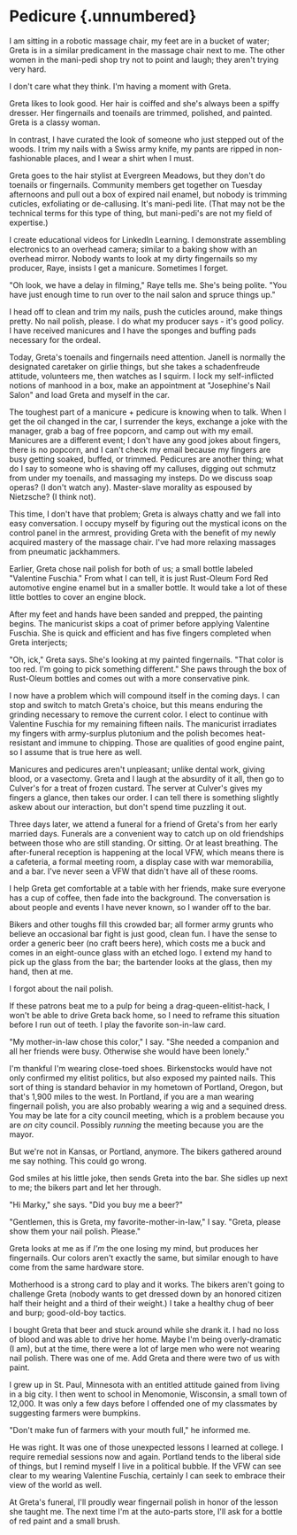 # Pedicure {.unnumbered}

I am sitting in a robotic massage chair, my feet are in a bucket of water; Greta is in a similar predicament in the massage chair next to me. The other women in the mani-pedi shop try not to point and laugh; they aren't trying very hard.

I don't care what they think. I'm having a moment with Greta.

Greta likes to look good. Her hair is coiffed and she's always been a spiffy dresser. Her fingernails and toenails are trimmed, polished, and painted. Greta is a classy woman.

In contrast, I have curated the look of someone who just stepped out of the woods. I trim my nails with a Swiss army knife, my pants are ripped in non-fashionable places, and I wear a shirt when I must.

Greta goes to the hair stylist at Evergreen Meadows, but they don't do toenails or fingernails. Community members get together on Tuesday afternoons and pull out a box of expired nail enamel, but nobody is trimming cuticles, exfoliating or de-callusing. It's mani-pedi lite. (That may not be the technical terms for this type of thing, but mani-pedi's are not my field of expertise.)

I create educational videos for LinkedIn Learning. I demonstrate assembling electronics to an overhead camera; similar to a baking show with an overhead mirror. Nobody wants to look at my dirty fingernails so my producer, Raye, insists I get a manicure. Sometimes I forget.

"Oh look, we have a delay in filming," Raye tells me. She's being polite. "You have just enough time to run over to the nail salon and spruce things up."

I head off to clean and trim my nails, push the cuticles around, make things pretty. No nail polish, please. I do what my producer says - it's good policy. I have received manicures and I have the sponges and buffing pads necessary for the ordeal.

Today, Greta's toenails and fingernails need attention. Janell is normally the designated caretaker on girlie things, but she takes a schadenfreude attitude, volunteers me, then watches as I squirm. I lock my self-inflicted notions of manhood in a box, make an appointment at "Josephine's Nail Salon" and load Greta and myself in the car.

The toughest part of a manicure + pedicure is knowing when to talk. When I get the oil changed in the car, I surrender the keys, exchange a joke with the manager, grab a bag of free popcorn, and camp out with my email. Manicures are a different event; I don't have any good jokes about fingers, there is no popcorn, and I can't check my email because my fingers are busy getting soaked, buffed, or trimmed. Pedicures are another thing; what do I say to someone who is shaving off my calluses, digging out schmutz from under my toenails, and massaging my insteps. Do we discuss soap operas? (I don't watch any). Master-slave morality as espoused by Nietzsche? (I think not).

This time, I don't have that problem; Greta is always chatty and we fall into easy conversation. I occupy myself by figuring out the mystical icons on the control panel in the armrest, providing Greta with the benefit of my newly acquired mastery of the massage chair. I've had more relaxing massages from pneumatic jackhammers.

Earlier, Greta chose nail polish for both of us; a small bottle labeled "Valentine Fuschia." From what I can tell, it is just Rust-Oleum Ford Red automotive engine enamel but in a smaller bottle. It would take a lot of these little bottles to cover an engine block.

After my feet and hands have been sanded and prepped, the painting begins. The manicurist skips a coat of primer before applying Valentine Fuschia. She is quick and efficient and has five fingers completed when Greta interjects;

"Oh, ick," Greta says. She's looking at my painted fingernails. "That color is too red. I'm going to pick something different." She paws through the box of Rust-Oleum bottles and comes out with a more conservative pink.

I now have a problem which will compound itself in the coming days. I can stop and switch to match Greta's choice, but this means enduring the grinding necessary to remove the current color. I elect to continue with Valentine Fuschia for my remaining fifteen nails. The manicurist irradiates my fingers with army-surplus plutonium and the polish becomes heat-resistant and immune to chipping. Those are qualities of good engine paint, so I assume that is true here as well.

Manicures and pedicures aren't unpleasant; unlike dental work, giving blood, or a vasectomy. Greta and I laugh at the absurdity of it all, then go to Culver's for a treat of frozen custard. The server at Culver's gives my fingers a glance, then takes our order. I can tell there is something slightly askew about our interaction, but don't spend time puzzling it out.

Three days later, we attend a funeral for a friend of Greta's from her early married days. Funerals are a convenient way to catch up on old friendships between those who are still standing. Or sitting. Or at least breathing. The after-funeral reception is happening at the local VFW, which means there is a cafeteria, a formal meeting room, a display case with war memorabilia, and a bar. I've never seen a VFW that didn't have all of these rooms.

I help Greta get comfortable at a table with her friends, make sure everyone has a cup of coffee, then fade into the background. The conversation is about people and events I have never known, so I wander off to the bar.

Bikers and other toughs fill this crowded bar; all former army grunts who believe an occasional bar fight is just good, clean fun. I have the sense to order a generic beer (no craft beers here), which costs me a buck and comes in an eight-ounce glass with an etched logo. I extend my hand to pick up the glass from the bar; the bartender looks at the glass, then my hand, then at me.

I forgot about the nail polish.

If these patrons beat me to a pulp for being a drag-queen-elitist-hack, I won't be able to drive Greta back home, so I need to reframe this situation before I run out of teeth. I play the favorite son-in-law card.

"My mother-in-law chose this color," I say. "She needed a companion and all her friends were busy. Otherwise she would have been lonely."

I'm thankful I'm wearing close-toed shoes. Birkenstocks would have not only confirmed my elitist politics, but also exposed my painted nails. This sort of thing is standard behavior in my hometown of Portland, Oregon, but that's 1,900 miles to the west. In Portland, if you are a man wearing fingernail polish, you are also probably wearing a wig and a sequined dress. You may be late for a city council meeting, which is a problem because you are *on* city council. Possibly *running* the meeting because you are the mayor.

But we're not in Kansas, or Portland, anymore. The bikers gathered around me say nothing. This could go wrong.

God smiles at his little joke, then sends Greta into the bar. She sidles up next to me; the bikers part and let her through.

"Hi Marky," she says. "Did you buy me a beer?"

"Gentlemen, this is Greta, my favorite-mother-in-law," I say. "Greta, please show them your nail polish. Please."

Greta looks at me as if *I'm* the one losing my mind, but produces her fingernails. Our colors aren't exactly the same, but similar enough to have come from the same hardware store.

Motherhood is a strong card to play and it works. The bikers aren't going to challenge Greta (nobody wants to get dressed down by an honored citizen half their height and a third of their weight.) I take a healthy chug of beer and burp; good-old-boy tactics.

I bought Greta that beer and stuck around while she drank it. I had no loss of blood and was able to drive her home. Maybe I'm being overly-dramatic (I am), but at the time, there were a lot of large men who were not wearing nail polish. There was one of me. Add Greta and there were two of us with paint.

I grew up in St. Paul, Minnesota with an entitled attitude gained from living in a big city. I then went to school in Menomonie, Wisconsin, a small town of 12,000. It was only a few days before I offended one of my classmates by suggesting farmers were bumpkins.

"Don't make fun of farmers with your mouth full," he informed me.

He was right. It was one of those unexpected lessons I learned at college. I require remedial sessions now and again. Portland tends to the liberal side of things, but I remind myself I live in a political bubble. If the VFW can see clear to my wearing Valentine Fuschia, certainly I can seek to embrace their view of the world as well.

At Greta's funeral, I'll proudly wear fingernail polish in honor of the lesson she taught me. The next time I'm at the auto-parts store, I'll ask for a bottle of red paint and a small brush.
